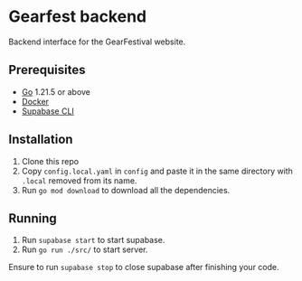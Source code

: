 # Gearfest backend

Backend interface for the GearFestival website.

## Prerequisites

- [Go](https://go.dev) 1.21.5 or above
- [Docker](https://docs.docker.com/get-docker/)
- [Supabase CLI](https://github.com/supabase/cli)

## Installation

1. Clone this repo
2. Copy `config.local.yaml` in `config` and paste it in the same directory with `.local` removed from its name.
3. Run `go mod download` to download all the dependencies.

## Running

1. Run `supabase start` to start supabase.
2. Run `go run ./src/` to start server.

Ensure to run `supabase stop` to close supabase after finishing your code.
